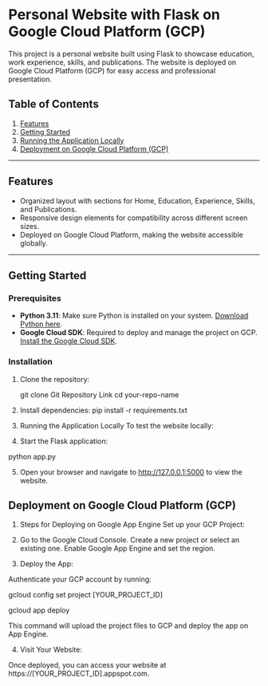 # Personal Website with Flask on Google Cloud Platform (GCP)

This project is a personal website built using Flask to showcase education, work experience, skills, and publications. The website is deployed on Google Cloud Platform (GCP) for easy access and professional presentation.

## Table of Contents
1. [Features](#features)
2. [Getting Started](#getting-started)
3. [Running the Application Locally](#running-the-application-locally)
4. [Deployment on Google Cloud Platform (GCP)](#deployment-on-google-cloud-platform-gcp)

---

## Features
- Organized layout with sections for Home, Education, Experience, Skills, and Publications.
- Responsive design elements for compatibility across different screen sizes.
- Deployed on Google Cloud Platform, making the website accessible globally.

---


## Getting Started

### Prerequisites
- **Python 3.11**: Make sure Python is installed on your system. [Download Python here](https://www.python.org/downloads/).
- **Google Cloud SDK**: Required to deploy and manage the project on GCP. [Install the Google Cloud SDK](https://cloud.google.com/sdk/docs/install).

### Installation
1. Clone the repository:
   
   git clone Git Repository Link
   cd your-repo-name

2. Install dependencies:
    pip install -r requirements.txt

3. Running the Application Locally
To test the website locally:

4. Start the Flask application:

python app.py

5. Open your browser and navigate to http://127.0.0.1:5000 to view the website.

## Deployment on Google Cloud Platform (GCP)
1. Steps for Deploying on Google App Engine
Set up your GCP Project:

2. Go to the Google Cloud Console.
Create a new project or select an existing one.
Enable Google App Engine and set the region.

3. Deploy the App:

Authenticate your GCP account by running:

gcloud config set project [YOUR_PROJECT_ID]

gcloud app deploy

This command will upload the project files to GCP and deploy the app on App Engine.

4. Visit Your Website:

Once deployed, you can access your website at https://[YOUR_PROJECT_ID].appspot.com.